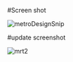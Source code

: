 #Screen shot

![metroDesignSnip](https://github.com/rijwan-uddin/design_metrorail/assets/96045123/b9c61174-74ec-456a-8b1c-2880810fc0fd)

#update screenshot

![mrt2](https://github.com/rijwan-uddin/design_metrorail/assets/96045123/baa90412-3b5d-4a77-8bdf-c5216c570b99)



